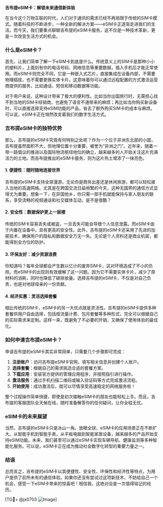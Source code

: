 **吉布提eSIM卡：解锁未来通信新体验**

在当今这个万物互联的时代，人们对于通讯的需求已经不再局限于传统的SIM卡模式。随着科技的不断进步，一种全新的解决方案——eSIM卡正逐渐走进我们的生活。而今天，我们要重点聊聊吉布提的eSIM卡服务，这不仅是一种技术革新，更是一次改变生活方式的机会。

### 什么是eSIM卡？

首先，让我们简单了解一下eSIM卡到底是什么。传统意义上的SIM卡是那种小小的塑料片，上面刻有你的电话号码、网络信息等重要数据，插入手机后才能正常使用。而eSIM卡则完全不同，它是一种嵌入式芯片，直接集成在设备内部，不需要物理插拔，也不需要更换实体卡片。这意味着你可以通过远程配置的方式激活运营商提供的服务，比如通话、短信和移动数据等功能。

对于用户来说，这种设计带来了极大的便利性。比如当你出国旅行时，无需担心找不到当地的SIM卡经销商，也避免了语言不通带来的麻烦；再比如当你购买新设备时，可以直接选择支持eSIM功能的产品，省去了额外购买SIM卡的成本与麻烦。可以说，eSIM卡正在悄然改变着我们的数字生活方式。

### 吉布提eSIM卡的独特优势

那么，吉布提的eSIM卡究竟有何特别之处呢？作为一个位于非洲东北部的小国，吉布提虽然面积不大，但地理位置十分重要，被誉为“非洲之门”。近年来，随着一带一路倡议的推进以及国际物流枢纽地位的确立，越来越多的人开始关注这片充满活力的土地。而吉布提推出的eSIM卡服务，则为这片热土增添了一抹亮色。

#### 1. **便捷性：随时随地连接世界**
吉布提的eSIM卡支持全球漫游，无论你是商务出差还是休闲旅游，都可以轻松接入当地的高速网络。尤其是在跨国交流日益频繁的今天，这种无国界的通信方式显得尤为重要。想象一下，在异国他乡，你只需一部手机就能保持与家人朋友的联系，享受流畅的视频通话和社交媒体互动，是不是很酷？

#### 2. **安全性：数据保护更上一层楼**
传统的SIM卡容易丢失或被盗，一旦丢失可能会导致个人信息泄露。而eSIM卡由于内置在设备中，具有更高的安全性。此外，吉布提的eSIM卡还采用了先进的加密技术，确保用户的隐私和数据安全万无一失。无论是个人资料还是商业机密，都能得到全方位的防护。

#### 3. **环保友好：减少资源浪费**
你知道吗？每年全球都会产生数以亿计的废弃SIM卡，这对环境造成了不小的负担。而eSIM卡的出现则有效缓解了这一问题。因为它不需要实体卡片，减少了原材料的消耗，同时也降低了碳排放量。选择吉布提的eSIM卡，不仅是对自己负责，也是对地球母亲的一份贡献。

#### 4. **经济实惠：灵活选择套餐**
相比传统的SIM卡，eSIM卡的另一大优点就是灵活性。吉布提的eSIM卡提供多种套餐供用户自由选择，包括按流量计费、包月套餐等多种形式，完全可以根据自己的实际需求来定制。这样一来，既避免了不必要的开销，又确保了使用体验的最佳化。

### 如何申请吉布提eSIM卡？

申请吉布提的eSIM卡其实非常简单，只需要几个步骤即可完成：

1. **注册账户**：访问吉布提eSIM卡官网，填写相关信息并创建个人账户。
2. **选择套餐**：根据自己的需求挑选合适的套餐方案。
3. **下载应用**：安装官方提供的管理应用程序，并按照指引进行操作。
4. **激活服务**：通过手机扫描二维码或输入验证码等方式完成激活流程。
5. **开始使用**：成功激活后，就可以尽情享受高速稳定的网络服务啦！

整个过程操作简单快捷，即使是初次接触eSIM卡的朋友也能轻松上手。而且，吉布提的客服团队全天候在线，随时准备解答你的任何疑问，让你全程无忧。

### eSIM卡的未来展望

当然，吉布提的eSIM卡只是冰山一角。放眼全球，eSIM卡的应用场景正在不断扩大。从智能手机到智能手表，从平板电脑到智能家居设备，越来越多的产品开始支持eSIM功能。未来，我们甚至可以通过eSIM卡实现车辆导航、健康监测等多种智能化服务。可以说，eSIM卡正在成为推动社会数字化转型的重要力量之一。

### 结语

总而言之，吉布提的eSIM卡以其便捷性、安全性、环保性和经济性等特点，为用户提供了前所未有的通信体验。如果你还没有尝试过这项新技术，不妨给自己一个机会，感受一下eSIM卡带来的惊喜吧！相信我，这绝对会是一次值得铭记的经历。

[TG💪+ @jx0703 ![Image](https://github.com/user-attachments/assets/dbca1d08-cadb-493c-b0ec-ad6f7a83f270)]